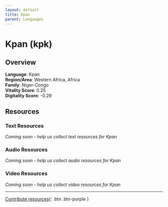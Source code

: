 ```yaml
---
layout: default
title: Kpan
parent: Languages
---
```


# Kpan (kpk)

## Overview

**Language**: Kpan  
**Region/Area**: Western Africa, Africa  
**Family**: Niger-Congo  
**Vitality Score**: 0.25  
**Digitality Score**: -0.29  

## Resources

### Text Resources
*Coming soon - help us collect text resources for Kpan*

### Audio Resources
*Coming soon - help us collect audio resources for Kpan*

### Video Resources
*Coming soon - help us collect video resources for Kpan*

---

[Contribute resources](https://fairtrain.github.io/){: .btn .btn-purple }
